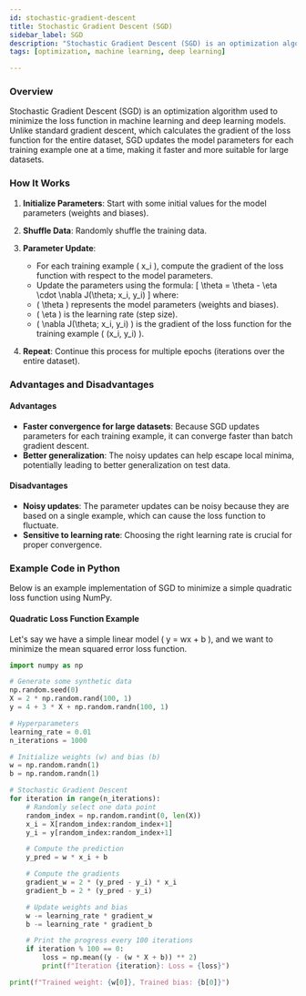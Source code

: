 ```yaml
---
id: stochastic-gradient-descent  
title: Stochastic Gradient Descent (SGD)  
sidebar_label: SGD  
description: "Stochastic Gradient Descent (SGD) is an optimization algorithm used to minimize the loss function in machine learning and deep learning models."  
tags: [optimization, machine learning, deep learning]

---
```


### Overview
Stochastic Gradient Descent (SGD) is an optimization algorithm used to minimize the loss function in machine learning and deep learning models. Unlike standard gradient descent, which calculates the gradient of the loss function for the entire dataset, SGD updates the model parameters for each training example one at a time, making it faster and more suitable for large datasets.

### How It Works

1. **Initialize Parameters**: Start with some initial values for the model parameters (weights and biases).
2. **Shuffle Data**: Randomly shuffle the training data.
3. **Parameter Update**:
   - For each training example \( x_i \), compute the gradient of the loss function with respect to the model parameters.
   - Update the parameters using the formula:
     \[
     \theta = \theta - \eta \cdot \nabla J(\theta; x_i, y_i)
     \]
   where:
   - \( \theta \) represents the model parameters (weights and biases).
   - \( \eta \) is the learning rate (step size).
   - \( \nabla J(\theta; x_i, y_i) \) is the gradient of the loss function for the training example \( (x_i, y_i) \).

4. **Repeat**: Continue this process for multiple epochs (iterations over the entire dataset).

### Advantages and Disadvantages

#### Advantages
- **Faster convergence for large datasets**: Because SGD updates parameters for each training example, it can converge faster than batch gradient descent.
- **Better generalization**: The noisy updates can help escape local minima, potentially leading to better generalization on test data.

#### Disadvantages
- **Noisy updates**: The parameter updates can be noisy because they are based on a single example, which can cause the loss function to fluctuate.
- **Sensitive to learning rate**: Choosing the right learning rate is crucial for proper convergence.

### Example Code in Python

Below is an example implementation of SGD to minimize a simple quadratic loss function using NumPy.

#### Quadratic Loss Function Example

Let's say we have a simple linear model \( y = wx + b \), and we want to minimize the mean squared error loss function.

```python
import numpy as np

# Generate some synthetic data
np.random.seed(0)
X = 2 * np.random.rand(100, 1)
y = 4 + 3 * X + np.random.randn(100, 1)

# Hyperparameters
learning_rate = 0.01
n_iterations = 1000

# Initialize weights (w) and bias (b)
w = np.random.randn(1)
b = np.random.randn(1)

# Stochastic Gradient Descent
for iteration in range(n_iterations):
    # Randomly select one data point
    random_index = np.random.randint(0, len(X))
    x_i = X[random_index:random_index+1]
    y_i = y[random_index:random_index+1]

    # Compute the prediction
    y_pred = w * x_i + b

    # Compute the gradients
    gradient_w = 2 * (y_pred - y_i) * x_i
    gradient_b = 2 * (y_pred - y_i)

    # Update weights and bias
    w -= learning_rate * gradient_w
    b -= learning_rate * gradient_b

    # Print the progress every 100 iterations
    if iteration % 100 == 0:
        loss = np.mean((y - (w * X + b)) ** 2)
        print(f"Iteration {iteration}: Loss = {loss}")

print(f"Trained weight: {w[0]}, Trained bias: {b[0]}")
```
